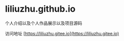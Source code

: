 # liliuzhu.github.io
个人介绍以及个人作品展示以及项目源码

访问地址 [https://liliuzhu.gitee.io](https://liliuzhu.gitee.io)
